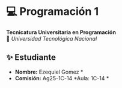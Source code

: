 # 💻 Programación 1  
**Tecnicatura Universitaria en Programación**  
📍 *Universidad Tecnológica Nacional*  

## ✨ Estudiante  
- **Nombre:** Ezequiel Gomez  *
- **Comisión:** Ag25-1C-14 *Aula: 1C-14 *  


